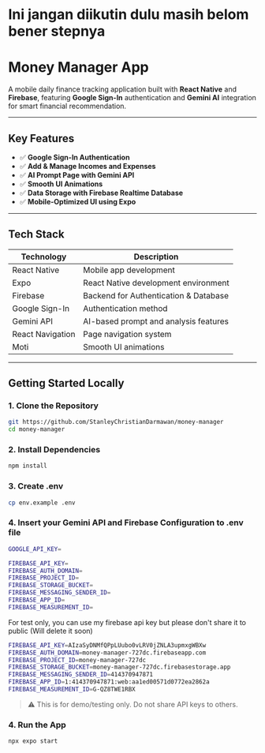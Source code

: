 # Ini jangan diikutin dulu masih belom bener stepnya


# Money Manager App

A mobile daily finance tracking application built with **React Native** and **Firebase**, featuring **Google Sign-In** authentication and **Gemini AI** integration for smart financial recommendation.

---

## Key Features

* ✅ **Google Sign-In Authentication**
* ✅ **Add & Manage Incomes and Expenses**
* ✅ **AI Prompt Page with Gemini API**
* ✅ **Smooth UI Animations**
* ✅ **Data Storage with Firebase Realtime Database**
* ✅ **Mobile-Optimized UI using Expo**

---

## Tech Stack

| Technology       | Description                           |
| ---------------- | ------------------------------------- |
| React Native     | Mobile app development                |
| Expo             | React Native development environment  |
| Firebase         | Backend for Authentication & Database |
| Google Sign-In   | Authentication method                 |
| Gemini API       | AI-based prompt and analysis features |
| React Navigation | Page navigation system                |
| Moti             | Smooth UI animations                  |

---

## Getting Started Locally

### 1. Clone the Repository

```bash
git https://github.com/StanleyChristianDarmawan/money-manager
cd money-manager
```

### 2. Install Dependencies

```bash
npm install
```
### 3. Create .env

```bash
cp env.example .env
```

### 4. Insert your Gemini API and Firebase Configuration to .env file
```bash
GOOGLE_API_KEY=

FIREBASE_API_KEY=
FIREBASE_AUTH_DOMAIN=
FIREBASE_PROJECT_ID=
FIREBASE_STORAGE_BUCKET=
FIREBASE_MESSAGING_SENDER_ID=
FIREBASE_APP_ID=
FIREBASE_MEASUREMENT_ID=
```

For test only, you can use my firebase api key but please don't share it to public (Will delete it soon)
```bash
FIREBASE_API_KEY=AIzaSyDNMfQPpLUubo0vLRV0jZNLA3upmxgWBXw
FIREBASE_AUTH_DOMAIN=money-manager-727dc.firebaseapp.com
FIREBASE_PROJECT_ID=money-manager-727dc
FIREBASE_STORAGE_BUCKET=money-manager-727dc.firebasestorage.app
FIREBASE_MESSAGING_SENDER_ID=414370947871
FIREBASE_APP_ID=1:414370947871:web:aa1ed00571d0772ea2862a
FIREBASE_MEASUREMENT_ID=G-QZ8TWE1RBX
```

> ⚠️ This is for demo/testing only. Do not share API keys to others.

### 4. Run the App

```bash
npx expo start
```